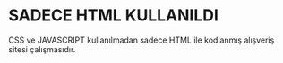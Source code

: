 # SADECE HTML KULLANILDI
CSS ve JAVASCRIPT kullanılmadan sadece HTML ile kodlanmış alışveriş sitesi çalışmasıdır.
